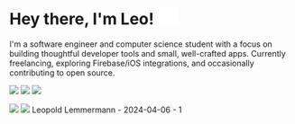 <h1>Hey there, I'm Leo! <img src="wave.svg" height="30" /></h1>

I'm a software engineer and computer science student with a focus on building thoughtful developer tools and small, well-crafted apps. Currently freelancing, exploring Firebase/iOS integrations, and occasionally contributing to open source.

<a href="https://leolem.dev"><img src="https://img.shields.io/website?url=https%3A%2F%2Fleolem.dev"></a>
<img src="https://komarev.com/ghpvc/?username=leo-lem&color=yellowgreen&style=flat" />
<img src="https://img.shields.io/github/stars/leo-lem?affiliations=OWNER&style=social" >

<img width="69%" src="https://github-profile-summary-cards.vercel.app/api/cards/profile-details?username=leo-lem&theme=transparent" />
<img width="29%" src="https://github-profile-summary-cards.vercel.app/api/cards/stats?username=leo-lem&theme=transparent" />
Leopold Lemmermann - 2024-04-06 - 1
